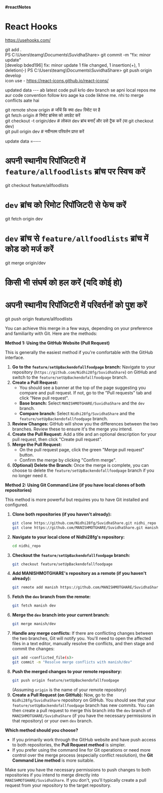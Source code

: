 **#reactNotes**

# React Hooks
https://usehooks.com/


git add .
<br>
PS C:\Users\teamg\Documents\SuvidhaShare> git commit -m "fix: minor update" <br>
[develop bded196] fix: minor update
 1 file changed, 1 insertion(+), 1 deletion(-)
PS C:\Users\teamg\Documents\SuvidhaShare> git push origin develop <br>
icon use - https://react-icons.github.io/react-icons/ <be>




updated data --- 
ab latest code pull krlo dev branch se apni local repos me aur code convention follow kro aage ka code likhne me. nhi to merge conflicts aate hai<br>


git remote show origin # जाँचें कि क्या dev रिमोट पर है<br>
git fetch origin      # रिमोट ब्रांचेस को अपडेट करें<br>
git checkout -t origin/dev # लोकल dev ब्रांच बनाएँ और उसे ट्रैक करें (या git checkout dev)<br>
git pull origin dev  # नवीनतम परिवर्तन प्राप्त करें<br>


update data =----

# अपनी स्थानीय रिपॉजिटरी में `feature/allfoodlists` ब्रांच पर स्विच करें
git checkout feature/allfoodlists

# `dev` ब्रांच को रिमोट रिपॉजिटरी से फेच करें
git fetch origin dev

# `dev` ब्रांच से `feature/allfoodlists` ब्रांच में कोड को मर्ज करें
git merge origin/dev

# किसी भी संघर्ष को हल करें (यदि कोई हो)

# अपनी स्थानीय रिपॉजिटरी में परिवर्तनों को पुश करें
git push origin feature/allfoodlists


You can achieve this merge in a few ways, depending on your preference and familiarity with Git. Here are the methods:

**Method 1: Using the GitHub Website (Pull Request)**

This is generally the easiest method if you're comfortable with the GitHub interface.

1.  **Go to the `feature/setUpBackendofallfoodpage` branch:** Navigate to your repository (`https://github.com/Nidhi28fg/SuvidhaShare`) on GitHub and switch to the `feature/setUpBackendofallfoodpage` branch.
2.  **Create a Pull Request:**
    * You should see a banner at the top of the page suggesting you compare and pull request. If not, go to the "Pull requests" tab and click "New pull request".
    * **Base branch:** Select `MANISHMOTGHARE/SuvidhaShare` and the `dev` branch.
    * **Compare branch:** Select `Nidhi28fg/SuvidhaShare` and the `feature/setUpBackendofallfoodpage` branch.
3.  **Review Changes:** GitHub will show you the differences between the two branches. Review these to ensure it's the merge you intend.
4.  **Create the Pull Request:** Add a title and an optional description for your pull request, then click "Create pull request".
5.  **Merge the Pull Request:**
    * On the pull request page, click the green "Merge pull request" button.
    * Confirm the merge by clicking "Confirm merge".
6.  **(Optional) Delete the Branch:** Once the merge is complete, you can choose to delete the `feature/setUpBackendofallfoodpage` branch if you no longer need it.

**Method 2: Using Git Command Line (if you have local clones of both repositories)**

This method is more powerful but requires you to have Git installed and configured.

1.  **Clone both repositories (if you haven't already):**
    ```bash
    git clone https://github.com/Nidhi28fg/SuvidhaShare.git nidhi_repo
    git clone https://github.com/MANISHMOTGHARE/SuvidhaShare.git manish_repo
    ```
2.  **Navigate to your local clone of Nidhi28fg's repository:**
    ```bash
    cd nidhi_repo
    ```
3.  **Checkout the `feature/setUpBackendofallfoodpage` branch:**
    ```bash
    git checkout feature/setUpBackendofallfoodpage
    ```
4.  **Add MANISHMOTGHARE's repository as a remote (if you haven't already):**
    ```bash
    git remote add manish https://github.com/MANISHMOTGHARE/SuvidhaShare.git
    ```
5.  **Fetch the `dev` branch from the remote:**
    ```bash
    git fetch manish dev
    ```
6.  **Merge the `dev` branch into your current branch:**
    ```bash
    git merge manish/dev
    ```
7.  **Handle any merge conflicts:** If there are conflicting changes between the two branches, Git will notify you. You'll need to open the affected files in a text editor, manually resolve the conflicts, and then stage and commit the changes:
    ```bash
    git add <conflicted_file(s)>
    git commit -m "Resolve merge conflicts with manish/dev"
    ```
8.  **Push the merged changes to your remote repository:**
    ```bash
    git push origin feature/setUpBackendofallfoodpage
    ```
    (Assuming `origin` is the name of your remote repository)
9.  **Create a Pull Request (on GitHub):** Now, go to the `Nidhi28fg/SuvidhaShare` repository on GitHub. You should see that your `feature/setUpBackendofallfoodpage` branch has new commits. You can then create a pull request to merge this branch into the `dev` branch of `MANISHMOTGHARE/SuvidhaShare` (if you have the necessary permissions in that repository) or your own `dev` branch.

**Which method should you choose?**

* If you primarily work through the GitHub website and have push access to both repositories, the **Pull Request method** is simpler.
* If you prefer using the command line for Git operations or need more control over the merge process (especially conflict resolution), the **Git Command Line method** is more suitable.

Make sure you have the necessary permissions to push changes to both repositories if you intend to merge directly into `MANISHMOTGHARE/SuvidhaShare`. If you don't, you'll typically create a pull request from your repository to the target repository.
